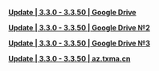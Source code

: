 **[Update | 3.3.0 - 3.3.50 | Google Drive](https://drive.google.com/file/d/1ggZMXZ7OooDVAmJawDieNZs9Tllqz50x/view?usp=share_link)**

**[Update | 3.3.0 - 3.3.50 | Google Drive №2](https://drive.google.com/file/d/1om8C0WWpZHzKzdO59KKTtbECfL09KfJC/view?usp=share_link)**

**[Update | 3.3.0 - 3.3.50 | Google Drive №3](https://drive.google.com/file/d/1t9cWqdCJOTENiR8U8OeLe1OGKQNdbvzp/view?usp=share_link)**

**[Update | 3.3.0 - 3.3.50 | az.txma.cn](https://az.txma.cn/Genshin-private-server/%E5%AE%A2%E6%88%B7%E7%AB%AF/%E7%94%B5%E8%84%91/3.4/GenshinImpact_3.3.0_3.3.50_hdiff.rar)**
